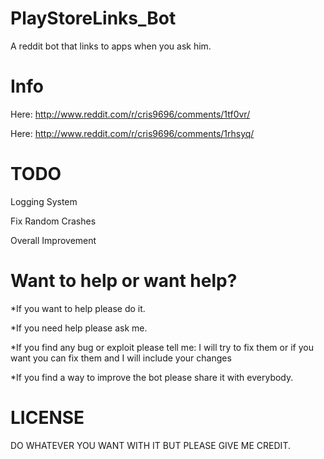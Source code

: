 PlayStoreLinks_Bot
==================

A reddit bot that links to apps when you ask him.


Info
==================

Here: http://www.reddit.com/r/cris9696/comments/1tf0vr/

Here: http://www.reddit.com/r/cris9696/comments/1rhsyq/



TODO
==================

Logging System

Fix Random Crashes

Overall Improvement



Want to help or want help?
==================
*If you want to help please do it.

*If you need help please ask me.

*If you find any bug or exploit please tell me: I will try to fix them or if you want you can fix them and I will include your changes

*If you find a way to improve the bot please share it with everybody.



LICENSE
==================
DO WHATEVER YOU WANT WITH IT BUT PLEASE GIVE ME CREDIT. 

